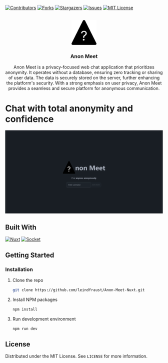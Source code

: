 [![Contributors][contributors-shield]][contributors-url]
[![Forks][forks-shield]][forks-url]
[![Stargazers][stars-shield]][stars-url]
[![Issues][issues-shield]][issues-url]
[![MIT License][license-shield]][license-url]

<!-- PROJECT LOGO -->
<br />
<div align="center">
  <a href="https://github.com/leindfraust/Anon-Meet-Nuxt">
    <img src="./public//img/anon-meet-logo.svg" alt="Logo" width="80" height="80">
  </a>

<h3 align="center">Anon Meet</h3>

  <p align="center">
     Anon Meet is a privacy-focused web chat application that prioritizes anonymity. It operates without a database, ensuring zero tracking or sharing of user data. The data is securely stored on the server, further enhancing the platform's security. With a strong emphasis on user privacy, Anon Meet provides a seamless and secure platform for anonymous communication.
    <br />
  </p>
</div>

<!-- ABOUT THE PROJECT -->
# Chat with total anonymity and confidence

![Product Name Screen Shot][product-screenshot]

## Built With

[![Nuxt][Nuxt.js]][Nuxt-url]
[![Socket][Socket.io]][Socket-url]

<!-- GETTING STARTED -->
## Getting Started

### Installation

1. Clone the repo

   ```sh
   git clone https://github.com/leindfraust/Anon-Meet-Nuxt.git
   ```

2. Install NPM packages

   ```sh
   npm install
   ```

3. Run development environment

   ```sh
   npm run dev
   ```

<!-- LICENSE -->
## License

Distributed under the MIT License. See `LICENSE` for more information.

<!-- MARKDOWN LINKS & IMAGES -->
<!-- https://www.markdownguide.org/basic-syntax/#reference-style-links -->
[contributors-shield]: https://img.shields.io/github/contributors/leindfraust/Anon-Meet-Nuxt.svg?style=for-the-badge
[contributors-url]: https://github.com/leindfraust/Anon-Meet-Nuxt/graphs/contributors
[forks-shield]: https://img.shields.io/github/forks/leindfraust/Anon-Meet-Nuxt.svg?style=for-the-badge
[forks-url]: https://github.com/leindfraust/Anon-Meet-Nuxt/network/members
[stars-shield]: https://img.shields.io/github/stars/leindfraust/Anon-Meet-Nuxt.svg?style=for-the-badge
[stars-url]: https://github.com/leindfraust/Anon-Meet-Nuxt/stargazers
[issues-shield]: https://img.shields.io/github/issues/leindfraust/Anon-Meet-Nuxt.svg?style=for-the-badge
[issues-url]: https://github.com/leindfraust/Anon-Meet-Nuxt/issues
[license-shield]: https://img.shields.io/github/license/leindfraust/Anon-Meet-Nuxt.svg?style=for-the-badge
[license-url]: https://github.com/leindfraust/Anon-Meet-Nuxt/blob/master/LICENSE.txt
[product-screenshot]: ./public/img//screenshot.png
[Socket.io]: https://img.shields.io/badge/socket.io-35495E?style=for-the-badge&logo=socketdotio&logoColor=white
[Socket-url]: https://socket.io/
[Nuxt.js]: https://img.shields.io/badge/nuxt.js-35495E?style=for-the-badge&logo=nuxtdotjs&logoColor=4FC08D
[Nuxt-url]: https://nuxt.com/
